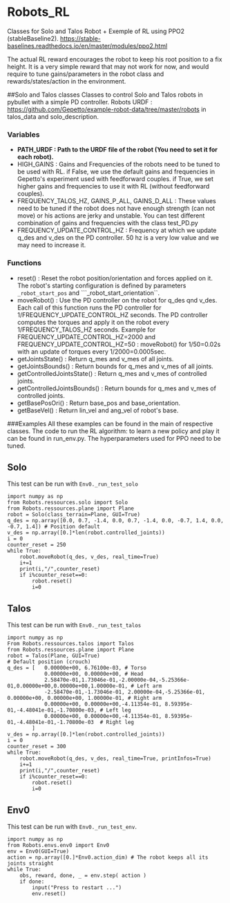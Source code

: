# Robots_RL
Classes for Solo and Talos Robot + Exemple of RL using PPO2 (stableBaseline2).
https://stable-baselines.readthedocs.io/en/master/modules/ppo2.html

The actual RL reward encourages the robot to keep his root position to a fix height.
It is a very simple reward that may not work for now, and would require to tune gains/parameters in the robot class and rewards/states/action in the environment.

##Solo and Talos classes
Classes to control Solo and Talos robots in pybullet with a simple PD controller.
Robots URDF : https://github.com/Gepetto/example-robot-data/tree/master/robots in talos_data and solo_description.

### Variables
- **PATH_URDF : Path to the URDF file of the robot (You need to set it for each robot).**
- HIGH_GAINS : Gains and Frequencies of the robots need to be tuned to be used with RL. 
               if False, we use the default gains and frequencies in Gepetto's experiment used with feedforward couples.
               if True, we set higher gains and frequencies to use it with RL (without feedforward couples).
- FREQUENCY_TALOS_HZ, GAINS_P_ALL, GAINS_D_ALL : These values need to be tuned if the robot does not have enough strength (can not move) or his actions are jerky and unstable.
                                                 You can test different combination of gains and frequencies with the class test_PD.py
- FREQUENCY_UPDATE_CONTROL_HZ : Frequency at which we update q_des and v_des on the PD controller. 50 hz is a very low value and we may need to increase it.
                                                 
### Functions
- reset() : Reset the robot position/orientation and forces applied on it. The robot's starting configuration is defined by parameters ``_robot_start_pos`` and ```_robot_start_orientation``.
- moveRobot() : Use the PD controller on the robot for q_des qnd v_des. 
                Each call of this function runs the PD controller for 1/FREQUENCY_UPDATE_CONTROL_HZ seconds.
                The PD controller computes the torques and apply it on the robot every 1/FREQUENCY_TALOS_HZ seconds.
                Example for FREQUENCY_UPDATE_CONTROL_HZ=2000 and FREQUENCY_UPDATE_CONTROL_HZ=50 :
                moveRobot() for 1/50=0.02s with an update of torques every 1/2000=0.0005sec.
- getJointsState()  : Return q_mes and v_mes of all joints.
- getJointsBounds() : Return bounds for q_mes and v_mes of all joints.
- getControlledJointsState()  : Return q_mes and v_mes of controlled joints.
- getControlledJointsBounds() : Return bounds for q_mes and v_mes of controlled joints.
- getBasePosOri() : Return base_pos and base_orientation.
- getBaseVel()    : Return lin_vel and ang_vel of robot's base.

###Examples
All these examples can be found in the main of respective classes.
The code to run the RL algorithm: to learn a new policy and play it can be found in run_env.py.
The hyperparameters used for PPO need to be tuned.

## Solo
This test can be run with ``Env0._run_test_solo``
```
import numpy as np
from Robots.ressources.solo import Solo
from Robots.ressources.plane import Plane
robot = Solo(class_terrain=Plane, GUI=True)
q_des = np.array([0.0, 0.7, -1.4, 0.0, 0.7, -1.4, 0.0, -0.7, 1.4, 0.0, -0.7, 1.4]) # Position default
v_des = np.array([0.]*len(robot.controlled_joints))
i = 0
counter_reset = 250
while True:
    robot.moveRobot(q_des, v_des, real_time=True)
    i+=1
    print(i,"/",counter_reset)
    if i%counter_reset==0: 
        robot.reset()
        i=0
```

## Talos
This test can be run with ``Env0._run_test_talos``
```
import numpy as np
From Robots.ressources.talos import Talos
from Robots.ressources.plane import Plane
robot = Talos(Plane, GUI=True)
# Default position (crouch)
q_des = [   0.00000e+00, 6.76100e-03, # Torso
            0.00000e+00, 0.00000e+00, # Head
            2.58470e-01,1.73046e-01,-2.00000e-04,-5.25366e-01,0.00000e+00,0.00000e+00,1.00000e-01, # Left arm
            -2.58470e-01,-1.73046e-01, 2.00000e-04,-5.25366e-01, 0.00000e+00, 0.00000e+00, 1.00000e-01, # Right arm
            0.00000e+00, 0.00000e+00,-4.11354e-01, 8.59395e-01,-4.48041e-01,-1.70800e-03, # Left leg
            0.00000e+00, 0.00000e+00,-4.11354e-01, 8.59395e-01,-4.48041e-01,-1.70800e-03  # Right leg
        ]
v_des = np.array([0.]*len(robot.controlled_joints))
i = 0
counter_reset = 300
while True:
    robot.moveRobot(q_des, v_des, real_time=True, printInfos=True)
    i+=1
    print(i,"/",counter_reset)
    if i%counter_reset==0: 
        robot.reset()
        i=0
```

## Env0
This test can be run with ``Env0._run_test_env``.
```
import numpy as np
from Robots.envs.env0 import Env0
env = Env0(GUI=True)
action = np.array([0.]*Env0.action_dim) # The robot keeps all its joints straight
while True:
    obs, reward, done, _ = env.step( action )
    if done:
        input("Press to restart ...")
        env.reset()
```
